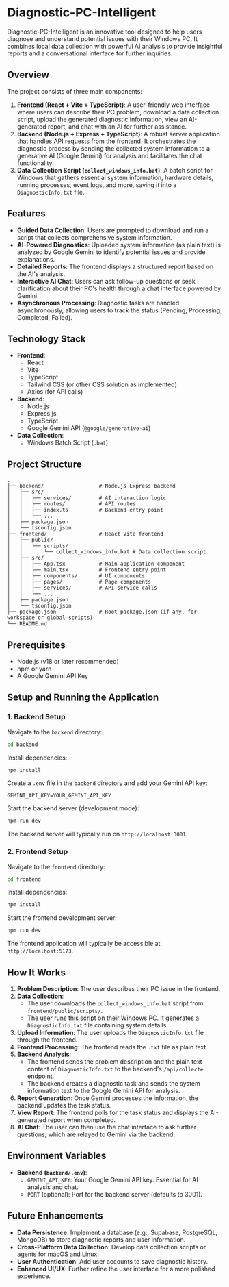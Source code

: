  # Diagnostic-PC-Intelligent

Diagnostic-PC-Intelligent is an innovative tool designed to help users diagnose and understand potential issues with their Windows PC. It combines local data collection with powerful AI analysis to provide insightful reports and a conversational interface for further inquiries.

## Overview

The project consists of three main components:

1.  **Frontend (React + Vite + TypeScript)**: A user-friendly web interface where users can describe their PC problem, download a data collection script, upload the generated diagnostic information, view an AI-generated report, and chat with an AI for further assistance.
2.  **Backend (Node.js + Express + TypeScript)**: A robust server application that handles API requests from the frontend. It orchestrates the diagnostic process by sending the collected system information to a generative AI (Google Gemini) for analysis and facilitates the chat functionality.
3.  **Data Collection Script (`collect_windows_info.bat`)**: A batch script for Windows that gathers essential system information, hardware details, running processes, event logs, and more, saving it into a `DiagnosticInfo.txt` file.

## Features

-   **Guided Data Collection**: Users are prompted to download and run a script that collects comprehensive system information.
-   **AI-Powered Diagnostics**: Uploaded system information (as plain text) is analyzed by Google Gemini to identify potential issues and provide explanations.
-   **Detailed Reports**: The frontend displays a structured report based on the AI's analysis.
-   **Interactive AI Chat**: Users can ask follow-up questions or seek clarification about their PC's health through a chat interface powered by Gemini.
-   **Asynchronous Processing**: Diagnostic tasks are handled asynchronously, allowing users to track the status (Pending, Processing, Completed, Failed).

## Technology Stack

-   **Frontend**:
    -   React
    -   Vite
    -   TypeScript
    -   Tailwind CSS (or other CSS solution as implemented)
    -   Axios (for API calls)
-   **Backend**:
    -   Node.js
    -   Express.js
    -   TypeScript
    -   Google Gemini API (`@google/generative-ai`)
-   **Data Collection**:
    -   Windows Batch Script (`.bat`)

## Project Structure

```
.
├── backend/                  # Node.js Express backend
│   ├── src/
│   │   ├── services/         # AI interaction logic
│   │   ├── routes/           # API routes
│   │   ├── index.ts          # Backend entry point
│   │   └── ...
│   ├── package.json
│   └── tsconfig.json
├── frontend/                 # React Vite frontend
│   ├── public/
│   │   └── scripts/
│   │       └── collect_windows_info.bat # Data collection script
│   ├── src/
│   │   ├── App.tsx           # Main application component
│   │   ├── main.tsx          # Frontend entry point
│   │   ├── components/       # UI components
│   │   ├── pages/            # Page components
│   │   ├── services/         # API service calls
│   │   └── ...
│   ├── package.json
│   └── tsconfig.json
├── package.json              # Root package.json (if any, for workspace or global scripts)
└── README.md
```

## Prerequisites

-   Node.js (v18 or later recommended)
-   npm or yarn
-   A Google Gemini API Key

## Setup and Running the Application

### 1. Backend Setup

Navigate to the `backend` directory:
```bash
cd backend
```

Install dependencies:
```bash
npm install
```

Create a `.env` file in the `backend` directory and add your Gemini API key:
```env
GEMINI_API_KEY=YOUR_GEMINI_API_KEY
```

Start the backend server (development mode):
```bash
npm run dev
```
The backend server will typically run on `http://localhost:3001`.

### 2. Frontend Setup

Navigate to the `frontend` directory:
```bash
cd frontend
```

Install dependencies:
```bash
npm install
```

Start the frontend development server:
```bash
npm run dev
```
The frontend application will typically be accessible at `http://localhost:5173`.

## How It Works

1.  **Problem Description**: The user describes their PC issue in the frontend.
2.  **Data Collection**:
    *   The user downloads the `collect_windows_info.bat` script from `frontend/public/scripts/`.
    *   The user runs this script on their Windows PC. It generates a `DiagnosticInfo.txt` file containing system details.
3.  **Upload Information**: The user uploads the `DiagnosticInfo.txt` file through the frontend.
4.  **Frontend Processing**: The frontend reads the `.txt` file as plain text.
5.  **Backend Analysis**:
    *   The frontend sends the problem description and the plain text content of `DiagnosticInfo.txt` to the backend's `/api/collecte` endpoint.
    *   The backend creates a diagnostic task and sends the system information text to the Google Gemini API for analysis.
6.  **Report Generation**: Once Gemini processes the information, the backend updates the task status.
7.  **View Report**: The frontend polls for the task status and displays the AI-generated report when completed.
8.  **AI Chat**: The user can then use the chat interface to ask further questions, which are relayed to Gemini via the backend.

## Environment Variables

-   **Backend (`backend/.env`)**:
    -   `GEMINI_API_KEY`: Your Google Gemini API key. Essential for AI analysis and chat.
    -   `PORT` (optional): Port for the backend server (defaults to 3001).

## Future Enhancements

-   **Data Persistence**: Implement a database (e.g., Supabase, PostgreSQL, MongoDB) to store diagnostic reports and user information.
-   **Cross-Platform Data Collection**: Develop data collection scripts or agents for macOS and Linux.
-   **User Authentication**: Add user accounts to save diagnostic history.
-   **Enhanced UI/UX**: Further refine the user interface for a more polished experience.
